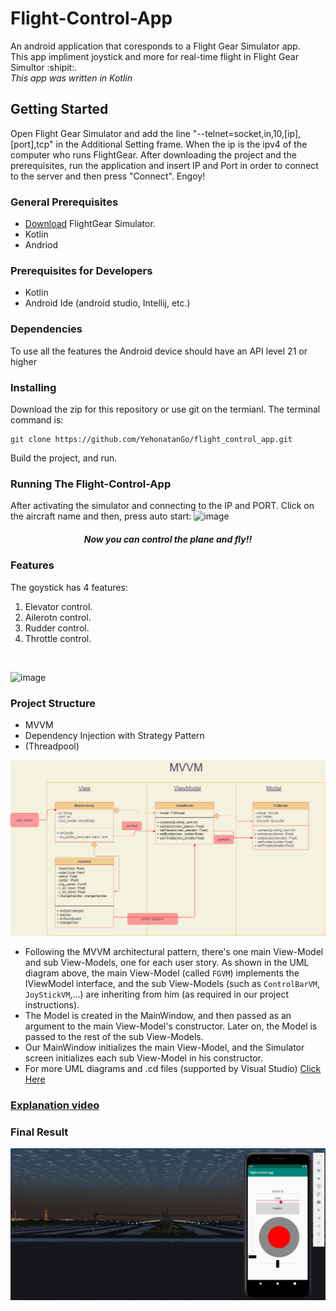 # Flight-Control-App
An android application that coresponds to a Flight Gear Simulator app.</br>
This app impliment joystick and more for real-time flight in Flight Gear Simultor :shipit:.</br> *This app was written in Kotlin*


## Getting Started
Open Flight Gear Simulator and add the line "--telnet=socket,in,10,[ip],[port],tcp" in the Additional Setting frame. When the ip is the ipv4 of the computer who runs FlightGear.
After downloading the project and the prerequisites, run the application and insert IP and Port in order to connect to the server and then press "Connect".
Engoy!

### General Prerequisites

* [Download](https://www.flightgear.org) FlightGear Simulator.
* Kotlin
* Andriod
### Prerequisites for Developers
* Kotlin
* Android Ide (android studio, Intellij, etc.)


### Dependencies

To use all the features the Android device should have an API level 21 or higher

### Installing
Download the zip for this repository or use git on the termianl. The terminal command is:
```
git clone https://github.com/YehonatanGo/flight_control_app.git
```
Build the project, and run.

### Running The Flight-Control-App
After activating the simulator and connecting to the IP and PORT.
Click on the aircraft name and then, press auto start:
![image](https://user-images.githubusercontent.com/65356872/123399054-d932ac00-d5ac-11eb-84fc-ed2990454c04.png)
<br/>

<h5  align="center"> Now you can control the plane and fly!! </h5>


### Features

The goystick has 4 features:
1. Elevator control. 
2. Ailerotn control.
3. Rudder control.
4. Throttle control.
<br/>

![image](https://user-images.githubusercontent.com/65356872/123405552-9d9ae080-d5b2-11eb-8931-9c6c0587ce77.png)

### Project Structure

* MVVM
* Dependency Injection with Strategy Pattern
* (Threadpool)



<p align="center">
<img src="https://github.com/YehonatanGo/flight_control_app/blob/main/UML/class%20diagram.png">
</p>


- Following the MVVM architectural pattern, there's one main View-Model and sub View-Models, one for each user story.
  As shown in the UML diagram above, the main View-Model (called `FGVM`) implements the IViewModel interface, and the sub View-Models (such as `ControlBarVM`, `JoyStickVM`,...) are inheriting from him (as required in our project instructions).
- The Model is created in the MainWindow, and then passed as an argument to the main View-Model's constructor. Later on, the Model is passed to the rest of the sub View-Models.
- Our MainWindow initializes the main View-Model, and the Simulator screen initializes each sub View-Model in his constructor.
- For more UML diagrams and .cd files (supported by Visual Studio) [Click Here](https://github.com/yanirbuznah/Flight-Inspection-App/tree/master/UML%20photos)
### [Explanation video](https://youtu.be/uIXyFRmBc6w)


### Final Result
<img width="950" alt="Untitled" src="https://github.com/YehonatanGo/flight_control_app/blob/main/preview.jpg">

